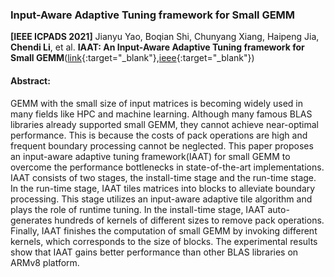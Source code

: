 ### Input-Aware Adaptive Tuning framework for Small GEMM

**[IEEE ICPADS 2021]** Jianyu Yao, Boqian Shi, Chunyang Xiang, Haipeng Jia, **Chendi Li**, et al. **IAAT: An Input-Aware Adaptive Tuning framework for Small GEMM**([link](https://www.researchgate.net/publication/362734227_IAAT_A_Input-Aware_Adaptive_Tuning_framework_for_Small_GEMM){:target="_blank"},[ieee](https://ieeexplore.ieee.org/document/9763771/){:target="_blank"})


#### Abstract: 
GEMM with the small size of input matrices is becoming widely used in many fields like HPC and machine learning. Although many famous BLAS libraries already supported small GEMM, they cannot achieve near-optimal performance. This is because the costs of pack operations are high and frequent boundary processing cannot be neglected. This paper proposes an input-aware adaptive tuning framework(IAAT) for small GEMM to overcome the performance bottlenecks in state-of-the-art implementations. IAAT consists of two stages, the install-time stage and the run-time stage. In the run-time stage, IAAT tiles matrices into blocks to alleviate boundary processing. This stage utilizes an input-aware adaptive tile algorithm and plays the role of runtime tuning. In the install-time stage, IAAT auto-generates hundreds of kernels of different sizes to remove pack operations. Finally, IAAT finishes the computation of small GEMM by invoking different kernels, which corresponds to the size of blocks. The experimental results show that IAAT gains better performance than other BLAS libraries on ARMv8 platform.
